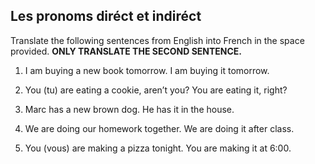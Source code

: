 ## **Les pronoms diréct et indiréct**

Translate the following sentences from English into French in the space provided. **ONLY TRANSLATE THE SECOND SENTENCE.**

1. I am buying a new book tomorrow. I am buying it tomorrow.

2. You (tu) are eating a cookie, aren’t you? You are eating it, right?

3. Marc has a new brown dog. He has it in the house.

4. We are doing our homework together. We are doing it after class.

5. You (vous) are making a pizza tonight. You are making it at 6:00.
